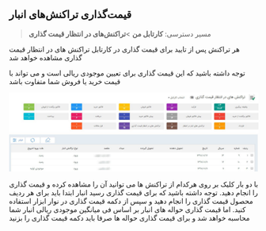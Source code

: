 ## قیمت‌گذاری تراکنش‌های انبار 

> مسیر دسترسی:  **کارتابل من** >**تراکنش‌های در انتظار قیمت گذاری** 

هر تراکنش پس از تایید برای قیمت گذاری در کارتابل تراکنش های در انتظار قیمت گذاری مشاهده خواهد شد

توجه داشته باشید که این قیمت گذاری برای تعیین موجودی ریالی است و می تواند با قیمت خرید یا فروش شما متفاوت باشد 


![](Cable4.jpg)

با دو بار کلیک بر روی هرکدام از تراکنش ها می توانید آن را مشاهده کرده و قیمت گذاری را انجام دهید. توجه داشته باشید که برای قیمت گذاری رسید انبار ابتدا باید برای هر ردیف محصول قیمت گذاری را انجام دهید و سپس از دکمه قیمت گذاری در نوار ابزار استفاده کنید. اما قیمت گذاری حواله های انبار بر اساس فی میانگین موجودی ریالی انبار شما محاسبه خواهد شد و برای قیمت گذاری حواله ها صرفا باید دکمه قیمت گذاری را بزنید